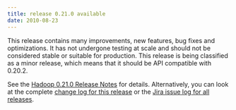```yaml
---
title: release 0.21.0 available
date: 2010-08-23
---
```

<!---
  Licensed under the Apache License, Version 2.0 (the "License");
  you may not use this file except in compliance with the License.
  You may obtain a copy of the License at

   https://www.apache.org/licenses/LICENSE-2.0

  Unless required by applicable law or agreed to in writing, software
  distributed under the License is distributed on an "AS IS" BASIS,
  WITHOUT WARRANTIES OR CONDITIONS OF ANY KIND, either express or implied.
  See the License for the specific language governing permissions and
  limitations under the License. See accompanying LICENSE file.
-->

This release contains many improvements, new features, bug fixes and
optimizations. It has not undergone testing at scale and should not be
considered stable or suitable for production. This release is being
classified as a minor release, which means that it should be API
compatible with 0.20.2.

See the [Hadoop 0.21.0 Release
Notes](https://hadoop.apache.org/docs/r0.21.0/releasenotes.html) for
details. Alternatively, you can look at the complete [change log for
this release](https://hadoop.apache.org/docs/r0.21.0/changes.html) or the
[Jira issue log for all
releases](http://issues.apache.org/jira/browse/HADOOP?report=com.atlassian.jira.plugin.system.project:changelog-panel).

